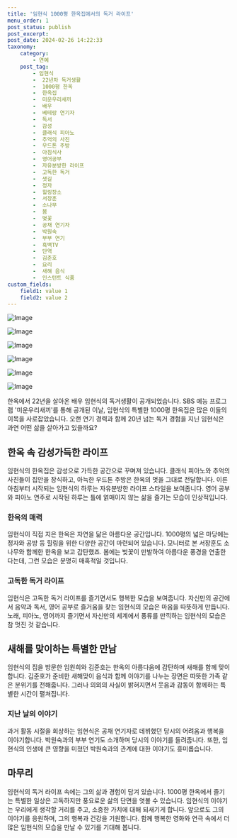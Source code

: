 ```yaml
---
title: '임현식 1000평 한옥집에서의 독거 라이프'
menu_order: 1
post_status: publish
post_excerpt: 
post_date: 2024-02-26 14:22:33
taxonomy:
    category:
        - 연예
    post_tag:
        - 임현식
        -  22년차 독거생활
        -  1000평 한옥
        -  한옥집
        -  미운우리새끼
        -  배우
        -  베테랑 연기자
        -  독서
        -  감성
        -  클래식 피아노
        -  추억의 사진
        -  우드톤 주방
        -  아침식사
        -  영어공부
        -  자유분방한 라이프
        -  고독한 독거
        -  샛길
        -  정자
        -  힐링장소
        -  서장훈
        -  소나무
        -  봄
        -  벚꽃
        -  공채 연기자
        -  박원숙
        -  부부 연기
        -  흑백TV
        -  단역
        -  김준호
        -  요리
        -  새해 음식
        -  인스턴트 식품
custom_fields:
    field1: value 1
    field2: value 2
---
```


![Image](https://mimgnews.pstatic.net/image/109/2024/02/26/0005024546_001_20240226082807784.png?type=w540)

![Image](https://ssl.pstatic.net/mimgnews/image/109/2024/02/26/0005024546_002_20240226082807831.png?type=w540)

![Image](https://mimgnews.pstatic.net/image/109/2024/02/26/0005024546_003_20240226082807849.png?type=w540)

![Image](https://ssl.pstatic.net/mimgnews/image/109/2024/02/26/0005024546_004_20240226082807903.png?type=w540)

![Image](https://mimgnews.pstatic.net/image/109/2024/02/26/0005024546_005_20240226082807930.png?type=w540)

![Image](https://ssl.pstatic.net/mimgnews/image/109/2024/02/26/0005024546_006_20240226082807947.png?type=w540)

한옥에서 22년을 살아온 배우 임현식의 독거생활이 공개되었습니다. SBS 예능 프로그램 '미운우리새끼'를 통해 공개된 이날, 임현식의 특별한 1000평 한옥집은 많은 이들의 이목을 사로잡았습니다. 오랜 연기 경력과 함께 20년 넘는 독거 경험을 지닌 임현식은 과연 어떤 삶을 살아가고 있을까요?
## 한옥 속 감성가득한 라이프
임현식의 한옥집은 감성으로 가득한 공간으로 꾸며져 있습니다. 클래식 피아노와 추억의 사진들이 집안을 장식하고, 아늑한 우드톤 주방은 한옥의 멋을 그대로 전달합니다. 이른 아침부터 시작되는 임현식의 하루는 자유분방한 라이프 스타일을 보여줍니다. 영어 공부와 피아노 연주로 시작된 하루는 틀에 얽매이지 않는 삶을 즐기는 모습이 인상적입니다.
### 한옥의 매력
임현식이 직접 지은 한옥은 자연을 닮은 아름다운 공간입니다. 1000평의 넓은 마당에는 정자와 공방 등 힐링을 위한 다양한 공간이 마련되어 있습니다. 모니터로 본 서장훈도 소나무와 함께한 한옥을 보고 감탄했죠. 봄에는 벚꽃이 만발하여 아름다운 풍경을 연출한다는데, 그런 모습은 분명히 매혹적일 것입니다.
### 고독한 독거 라이프
임현식은 고독한 독거 라이프를 즐기면서도 행복한 모습을 보여줍니다. 자신만의 공간에서 음악과 독서, 영어 공부로 즐거움을 찾는 임현식의 모습은 마음을 따뜻하게 만듭니다. 노래, 피아노, 영어까지 즐기면서 자신만의 세계에서 풍류를 만끽하는 임현식의 모습은 참 멋진 것 같습니다.
## 새해를 맞이하는 특별한 만남
임현식의 집을 방문한 임원희와 김준호는 한옥의 아름다움에 감탄하며 새해를 함께 맞이합니다. 김준호가 준비한 새해맞이 음식과 함께 이야기를 나누는 장면은 따뜻한 가족 같은 분위기를 전해줍니다. 그러나 의외의 사실이 밝혀지면서 웃음과 감동이 함께하는 특별한 시간이 펼쳐집니다.
### 지난 날의 이야기
과거 활동 시절을 회상하는 임현식은 공채 연기자로 데뷔했던 당시의 어려움과 행복을 이야기합니다. 박원숙과의 부부 연기도 소개하며 당시의 이야기를 들려줍니다. 또한, 임현식의 인생에 큰 영향을 미쳤던 박원숙과의 관계에 대한 이야기도 흥미롭습니다.
## 마무리
임현식의 독거 라이프 속에는 그의 삶과 경험이 담겨 있습니다. 1000평 한옥에서 즐기는 특별한 일상은 고독하지만 풍요로운 삶의 단면을 엿볼 수 있습니다. 임현식의 이야기는 우리에게 생각할 거리를 주고, 소중한 가치에 대해 되새기게 합니다. 앞으로도 그의 이야기를 응원하며, 그의 행복과 건강을 기원합니다. 함께 행복한 영화와 연극 속에서 더 많은 임현식의 모습을 만날 수 있기를 기대해 봅니다.
